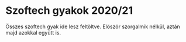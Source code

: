 # Szoftech gyakok 2020/21

Összes szoftech gyak ide lesz feltöltve. Elöször szorgalmik nélkül, aztán majd azokkal együtt is.